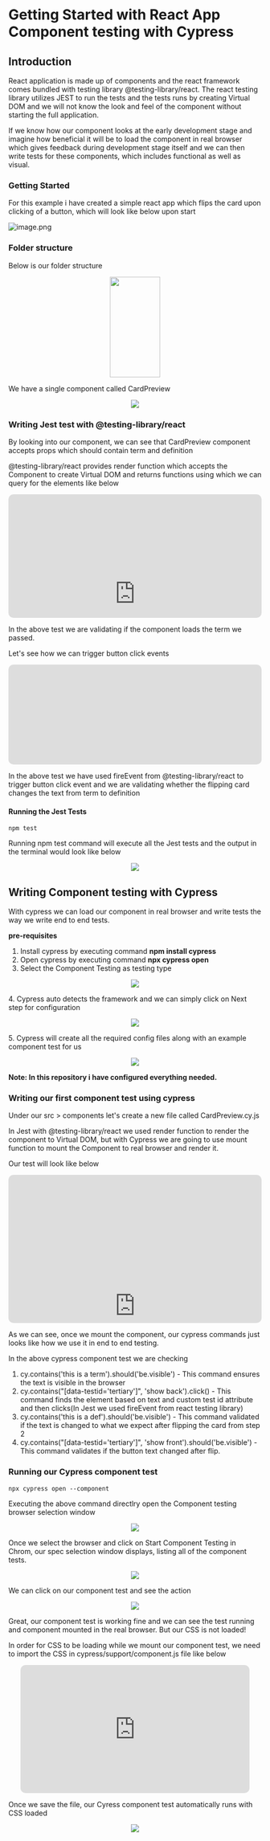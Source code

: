 # Getting Started with React App Component testing with Cypress

## Introduction

React application is made up of components and the react framework comes bundled with testing library @testing-library/react. The react testing library utilizes JEST to run the tests and the tests runs by creating Virtual DOM and we will not know the look and feel of the component without starting the full application.

If we know how our component looks at the early development stage and imagine how beneficial it will be to load the component in real browser which gives feedback during development stage itself and we can then write tests for these components, which includes functional as well as visual.

### Getting Started

For this example i have created a simple react app which flips the card upon clicking of a button, which will look like below upon start

<p align="middle">

![image.png](./readmeReferenceFiles/ReactApp.gif)

</p>

### Folder structure

Below is our folder structure

<p align="middle">
<img src="./readmeReferenceFiles/folderStructure.png" width="100" height="200"/>
</p>

We have a single component called CardPreview

<p align="middle">
<img src="./readmeReferenceFiles/CardPreview_js.png"/>
</p>

### Writing Jest test with @testing-library/react

By looking into our component, we can see that CardPreview component accepts props which should contain term and definition

@testing-library/react provides render function which accepts the Component to create Virtual DOM and returns functions using which we can query for the elements like below

<p align="middle">
<div style="overflow:hidden;margin-left:auto;margin-right:auto;border-radius:10px;width:100%;max-width:811px;position:relative"><div style="width:100%;padding-bottom:48.82860665844636%"></div><iframe width="811" height="396" title="Code snippet - cardPreview.spec.js" src="https://snappify.io/embed/0748da75-9b54-445a-b709-a13bc09683e5?responsive" allow="clipboard-write" style="position:absolute;left:0;top:0;width:100%" frameborder="0"></iframe></div>
</p>
In the above test we are validating if the component loads the term we passed.

Let's see how we can trigger button click events

<p>
<div style="overflow:hidden;margin-left:auto;margin-right:auto;border-radius:10px;width:100%;max-width:1268px;position:relative"><div style="width:100%;padding-bottom:39.511041009463725%"></div><iframe width="1268" height="501" title="Code snippet - cardPreview.spec.js" src="https://snappify.io/embed/0cadf71d-9fb5-4533-a671-b29908d57bf1?responsive" allow="clipboard-write" style="position:absolute;left:0;top:0;width:100%" frameborder="0"></iframe></div>
<p/>

In the above test we have used fireEvent from @testing-library/react to trigger button click event and we are validating whether the flipping card changes the text from term to definition

#### Running the Jest Tests

`npm test`

Running npm test command will execute all the Jest tests and the output in the terminal would look like below

<p align="middle">
<img src="./readmeReferenceFiles/JestRunResult.png"/>
</p>

## Writing Component testing with Cypress

With cypress we can load our component in real browser and write tests the way we write end to end tests.

**pre-requisites**

1. Install cypress by executing command **npm install cypress**
2. Open cypress by executing command **npx cypress open**
3. Select the Component Testing as testing type
<p align="middle">
<img src="./readmeReferenceFiles/TestingTypeSelection.png"/>
</p>
4. Cypress auto detects the framework and we can simply click on Next step for configuration
<p align="middle">
<img src="./readmeReferenceFiles/FrameworkSelection.png"/>
</p>
5. Cypress will create all the required config files along with an example component test for us
<p align="middle">
<img src="./readmeReferenceFiles/Config.png"/>
</p>

**Note: In this repository i have configured everything needed.**

### Writing our first component test using cypress

Under our src > components let's create a new file called CardPreview.cy.js

In Jest with @testing-library/react we used render function to render the component to Virtual DOM, but with Cypress we are going to use mount function to mount the Component to real browser and render it.

Our test will look like below

<div style="overflow:hidden;margin-left:auto;margin-right:auto;border-radius:10px;width:100%;max-width:892px;position:relative"><div style="width:100%;padding-bottom:58.52017937219731%"></div><iframe width="892" height="522" title="Code snippet - CardPreview.cy.js" src="https://snappify.io/embed/a838e853-f13c-45e0-9906-06b77f7d2c12?responsive" allow="clipboard-write" style="position:absolute;left:0;top:0;width:100%" frameborder="0"></iframe></div>

As we can see, once we mount the component, our cypress commands just looks like how we use it in end to end testing.

In the above cypress component test we are checking

1. cy.contains('this is a term').should('be.visible') - This command ensures the text is visible in the browser
2. cy.contains("[data-testid='tertiary']", 'show back').click() - This command finds the element based on text and custom test id attribute and then clicks(In Jest we used fireEvent from react testing library)
3. cy.contains('this is a def').should('be.visible') - This command validated if the text is changed to what we expect after flipping the card from step 2
4. cy.contains("[data-testid='tertiary']", 'show front').should('be.visible') - This command validates if the button text changed after flip.

### Running our Cypress component test

`npx cypress open --component`

Executing the above command directlry open the Component testing browser selection window

<p align="middle">
<img src="./readmeReferenceFiles/ComponentTestBrowserSelection.png"/>
</p>
Once we select the browser and click on Start Component Testing in Chrom, our spec selection window displays, listing all of the component tests.

<p align="middle">
<img src="./readmeReferenceFiles/SpecSelection.png"/>
</p>
We can click on our component test and see the action
<p align="middle">
<img src="./readmeReferenceFiles/ComponentRunWithoutCss.gif"/>
</p>

Great, our component test is working fine and we can see the test running and component mounted in the real browser. But our CSS is not loaded!

In order for CSS to be loading while we mount our component test, we need to import the CSS in cypress/support/component.js file like below

<div style="overflow:hidden;margin-left:auto;margin-right:auto;border-radius:10px;width:100%;max-width:456px;position:relative"><div style="width:100%;padding-bottom:55.92105263157895%"></div><iframe width="456" height="255" title="Code snippet - component.js" src="https://snappify.io/embed/b16d433d-e1f1-4c8f-81dd-b476374fef74?responsive" allow="clipboard-write" style="position:absolute;left:0;top:0;width:100%" frameborder="0"></iframe></div>

Once we save the file, our Cyress component test automatically runs with CSS loaded

<p align="middle">
<img src="./readmeReferenceFiles/ComponentTestWithCss.gif"/>
</p>
